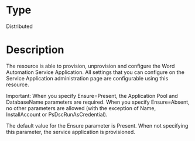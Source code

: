 # Type

Distributed

# Description

The resource is able to provision, unprovision and configure the Word
Automation Service Application. All settings that you can configure on the
Service Application administration page are configurable using this resource.

Important:
When you specify Ensure=Present, the Application Pool and DatabaseName
parameters are required. When you specify Ensure=Absent, no other parameters
are allowed (with the exception of Name, InstallAccount or
PsDscRunAsCredential).

The default value for the Ensure parameter is Present. When not specifying this
parameter, the service application is provisioned.
